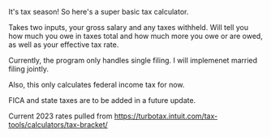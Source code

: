 It's tax season! So here's a super basic tax calculator.

Takes two inputs, your gross salary and any taxes withheld.
Will tell you how much you owe in taxes total and how much more you owe or are owed, as well as your effective tax rate.

Currently, the program only handles single filing. I will implemenet married filing jointly.

Also, this only calculates federal income tax for now.

FICA and state taxes are to be added in a future update.

Current 2023 rates pulled from https://turbotax.intuit.com/tax-tools/calculators/tax-bracket/
